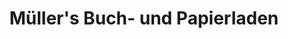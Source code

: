 ---
title: "Müller's Buch- und Papierladen"
url: /bockhorn/muellers-buch-und-papierladen/
shop: Bücher
---